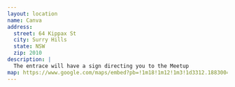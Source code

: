 ```yaml
---
layout: location
name: Canva
address:
  street: 64 Kippax St
  city: Surry Hills
  state: NSW
  zip: 2010
description: |
  The entrace will have a sign directing you to the Meetup
map: https://www.google.com/maps/embed?pb=!1m18!1m12!1m3!1d3312.1883004829124!2d151.20801685125727!3d-33.88480398055661!2m3!1f0!2f0!3f0!3m2!1i1024!2i768!4f13.1!3m3!1m2!1s0x6b12ae21fd8f7703%3A0x5df4859fd03c67c1!2s64%20Kippax%20St%2C%20Surry%20Hills%20NSW%202010!5e0!3m2!1sen!2sau!4v1669072257281!5m2!1sen!2sau
---
```

